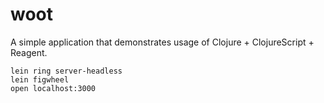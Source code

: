 # woot

A simple application that demonstrates usage of Clojure + ClojureScript + Reagent.

```
lein ring server-headless
lein figwheel
open localhost:3000
```
